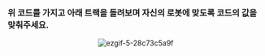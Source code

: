 ### 위 코드를 가지고 아래 트랙을 돌려보며 자신의 로봇에 맞도록 코드의 값을 맞춰주세요.
<div align=center>
  
![ezgif-5-28c73c5a9f](https://github.com/RATS-make-robot/2023_LineTracer/assets/68770209/e446edbc-0c1a-463e-938e-ef72ba596d17)
</div>
